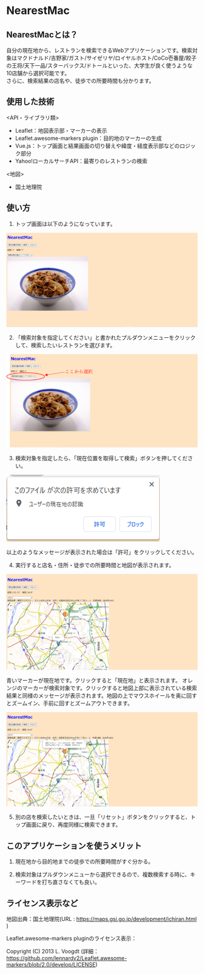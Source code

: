 # NearestMac

## NearestMacとは？

自分の現在地から、レストランを検索できるWebアプリケーションです。検索対象はマクドナルド/吉野家/ガスト/サイゼリヤ/ロイヤルホスト/CoCo壱番屋/餃子の王将/天下一品/スターバックス/ドトールといった、大学生が良く使うような10店舗から選択可能です。  
さらに、検索結果の店名や、徒歩での所要時間も分かります。

## 使用した技術

<API・ライブラリ類>

- Leaflet：地図表示部・マーカーの表示
- Leaflet.awesome-markers plugin：目的地のマーカーの生成
- Vue.js：トップ画面と結果画面の切り替えや緯度・経度表示部などのロジック部分
- Yahoo!ローカルサーチAPI：最寄りのレストランの検索

<地図>

- 国土地理院

## 使い方

1. トップ画面は以下のようになっています。

![Top](https://github.com/BraveDragon/NearestMac/blob/main/Main_1.png)

2. 「検索対象を指定してください」と書かれたプルダウンメニューをクリックして、検索したいレストランを選びます。

![Top2](https://github.com/BraveDragon/NearestMac/blob/main/Main_2.png)

3. 検索対象を指定したら、「現在位置を取得して検索」ボタンを押してください。

![Permission](https://github.com/BraveDragon/NearestMac/blob/main/Permission.png)

以上のようなメッセージが表示された場合は「許可」をクリックしてください。

4. 実行すると店名・住所・徒歩での所要時間と地図が表示されます。

![Result1](https://github.com/BraveDragon/NearestMac/blob/main/Result_1.png)

青いマーカーが現在地です。クリックすると「現在地」と表示されます。
オレンジのマーカーが検索対象です。クリックすると地図上部に表示されている検索結果と同様のメッセージが表示されます。地図の上でマウスホイールを奥に回すとズームイン、手前に回すとズームアウトできます。

![Result2](https://github.com/BraveDragon/NearestMac/blob/main/Result_2.png)

5. 別の店を検索したいときは、一旦「リセット」ボタンをクリックすると、トップ画面に戻り、再度同様に検索できます。

## このアプリケーションを使うメリット

1. 現在地から目的地までの徒歩での所要時間がすぐ分かる。

1. 検索対象はプルダウンメニューから選択できるので、複数検索する時に、キーワードを打ち直さなくても良い。

## ライセンス表示など

地図出典：国土地理院(URL : https://maps.gsi.go.jp/development/ichiran.html )

Leaflet.awesome-markers pluginのライセンス表示：

Copyright (C) 2013 L. Voogdt (詳細：https://github.com/lennardv2/Leaflet.awesome-markers/blob/2.0/develop/LICENSE)

